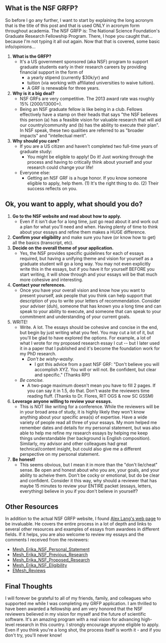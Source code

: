 ## What is the NSF GRFP?
So before I go any further, I want to start by explaining the long acronym that is the title of this post and that is used ONLY in acronym form throughout academia. The NSF GRFP is: The National Science Foundation's Graduate Research Fellowship Program. There, I hope you caught that... because I'm not typing it all out again. Now that that is covered, some basic info/opinions...

1. **What is the GRFP?**
    - It's a US government sponsored (aka NSF) program to support graduate students early in their research careers by providing financial support in the form of
      - a yearly stipend (currently $30k/yr) and
      - tuition (via working with affiliated universities to waive tuition).
      - A GRF is renewable for three years.
2. **Why is it a big deal?**
    - NSF GRFs are very competitive. The 2013 award rate was roughly 15% (2000/13000+).
    - Being an NSF graduate fellow is like being in a club. Fellows effectively have a stamp on their heads that says "the NSF believes this person (a) has a feasible vision for valuable research that will aid our country/community and (b) has the ability to execute their plan". In NSF speak, these two qualities are referred to as "broader impacts" and "intellectual merit".
3. **Why should you care?**
    - If you are a US citizen and haven't completed two full-time years of graduate study:
      - You might be eligible to apply! Do it! Just working through the process and having to critically think about yourself and your research could change your life!
    - Everyone else:
      - Getting an NSF GRF is a huge honor. If you know someone eligible to apply, help them. (1) It's the right thing to do. (2) Their success reflects on you.

## Ok, you want to apply, what should you do?
1. **Go to the NSF website and read about how to apply.**
    - Even if it isn't due for a long time, just go read about it and work out a plan for what you'll need and when. Having plenty of time to think about your essays and refine them makes a HUGE difference.
2. **Confirm your eligibility** and make sure you have (or know how to get) all the basics (transcript, etc).
3. **Decide on the overall theme of your application.**
    - Yes, the NSF provides specific guidelines for each of essays required, but having a unifying theme and vision for yourself as a graduate student will go a long way. You may not even explicitly write this in the essays, but if you have it for yourself BEFORE you start writing, it will show through and your essays will be that much more cohesive and interesting.
4. **Contact your references.** 
    - Once you have your overall vision and know how you want to present yourself, ask people that you think can help support that description of you to write your letters of recommendation. Consider your adviser (duh), someone that has known you a long time and can speak to your ability to execute, and someone that can speak to your commitment and understanding of your current goals.
5. WRITE!
    - Write. A lot. The essays should be cohesive and concise in the end, but begin by just writing what you feel. You may cut a lot of it, but you'll be glad to have explored the options. For example, a lot of what I wrote for my proposed research essay I cut -- but I later used it in a paper that I published and it's become the foundation work for my PhD research.
      - *Don't be wishy-washy.*
        - I got this advice from a past NSF GRF: "Don't believe you will accomplish XYZ. You will or will not. Be confident, but clear and specific." (Thanks RP!)
    - *Be concise.*
      - A two-page maximum doesn't mean you have to fill 2 pages. If you can say it in 1.5, do that. Don't waste the reviewers time reading fluff. (Thanks to Dr. Flores, RIT OGS & now SC GSSM)
6. **Leverage anyone willing to review your essays.** 
   - This is NOT like writing for a conference. While the reviewers will be in your broad area of study, it is highly likely they won't know anything about your specific area(s) of expertise. Have a wide variety of people read all three of your essays. My mom helped me remember dates and details for my personal statement, but was also able to help me refine my research essays by helping me keep things understandable (her background is English composition). Similarly, my advisor and other colleagues had great technical/content insight, but could also give me a different perspective on my personal statement.
7. **Be honest!**
    - This seems obvious, but I mean it in more than the "don't lie/cheat" sense. Be open and honest about who you are, your goals, and your ability to acheive them. Don't be cocky or emotional, but do be clear and confident. Consider it this way, why should a reviewer that has maybe 15 minutes to review your ENTIRE packet (essays, letters, everything) believe in you if you don't believe in yourself?
  
## Other Resources
In addition to the actual NSF GRFP website, I found <a href="http://www.alexhunterlang.com/nsf-fellowship" target="_blank">Alex Lang's web page</a> to be invaluable. He covers the entire process in a lot of depth and links to several other resources and examples of essays from awardees in different fields. If it helps, you are also welcome to review my essays and the comments I received from the reviewers:
- [Mesh_Erika_NSF_Personal_Statement](mesh_erika_nsf_personal_statement.pdf)
- [Mesh_Erika_NSF_Previous_Research](mesh_erika_nsf_previous_research.pdf)
- [Mesh_Erika_NSF_Proposed_Research](mesh_erika_nsf_proposed_research.pdf)
- [Mesh_Erika_NSF_Eligibility](mesh_erika_nsf_eligibility.pdf)
- [EMesh_Reviews](emesh_reviews.pdf)

## Final Thoughts
I will forever be grateful to all of my friends, family, and colleagues who supported me while I was completing my GRFP application. I am thrilled to have been awarded a fellowship and am very honored that the NSF reviewers believed in my vision for myself and the future of scientific software. It's an amazing program with a real vision for advancing high-level research in this country. I strongly encourage anyone eligible to apply. Even if you think you're a long shot, the process itself is worth it - and if you don't try, you'll never know!
